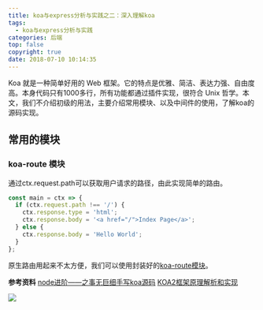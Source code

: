 ```yaml
---
title: koa与express分析与实践之二：深入理解koa
tags:
  - koa与express分析与实践
categories: 后端
top: false
copyright: true
date: 2018-07-10 10:14:35
---
```

Koa 就是一种简单好用的 Web 框架。它的特点是优雅、简洁、表达力强、自由度高。本身代码只有1000多行，所有功能都通过插件实现，很符合 Unix 哲学。本文，我们不介绍初级的用法，主要介绍常用模块、以及中间件的使用，了解koa的源码实现。
<!--more-->
## 常用的模块
### koa-route 模块
通过ctx.request.path可以获取用户请求的路径，由此实现简单的路由。
```js
const main = ctx => {
  if (ctx.request.path !== '/') {
    ctx.response.type = 'html';
    ctx.response.body = '<a href="/">Index Page</a>';
  } else {
    ctx.response.body = 'Hello World';
  }
};
```
原生路由用起来不太方便，我们可以使用封装好的[koa-route模块](https://www.npmjs.com/package/koa-route)。





**参考资料**
[node进阶——之事无巨细手写koa源码](https://juejin.im/post/5ba48fc4e51d450e704277fa)
[KOA2框架原理解析和实现](https://juejin.im/post/5be3a0a65188256ccc192a87)

![](http://oankigr4l.bkt.clouddn.com/wexin.png)